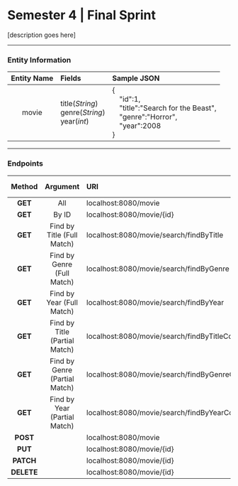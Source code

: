 <h1>
  Semester 4 | Final Sprint
</h1>

[description goes here]
____________________________________________________________________________________________________________________


### **Entity Information**

| Entity Name  | Fields                                                  | Sample JSON                                                                    |
| :----------: |:--------------------------------------------------------| :----------------------------------------------------------------------------- | 
|    movie     | title(*String*) <br/> genre(*String*) <br/> year(*int*) |{<br/>&emsp;"id":1,<br/>&emsp;"title":"Search for the Beast",<br/>&emsp;"genre":"Horror",<br/>&emsp;"year":2008<br/>}                                            |

<!--  
Unformatted Data:
-----------------

Entity Name:    movie	

Fields:         title(String)
                genre(String)
                year(int) 	

Sample JSON:    {
                    "id":1,
                    "title":"Search for the Beast",
                    "genre":"Horror",
                    "year":2008
                }
-->

____________________________________________________________________________________________________________________


### **Endpoints**

| Method                                  | Argument                      | URI                                               | Query Parameter    |
|:---------------------------------------:|:-----------------------------:|:--------------------------------------------------|:-------------------|
|                 **GET**                 | All                           | localhost:8080/movie                              |                    |
|                 **GET**                 | By ID                         | localhost:8080/movie/{id}                         |                    |
|                 **GET**                 | Find by Title (Full Match)    | localhost:8080/movie/search/findByTitle           | ?title=\<*String*> |
|                 **GET**                 | Find by Genre (Full Match)    | localhost:8080/movie/search/findByGenre           | ?genre=\<*String*> |
|                 **GET**                 | Find by Year (Full Match)     | localhost:8080/movie/search/findByYear            | ?year=\<*int*>     |
|                 **GET**                 | Find by Title (Partial Match) | localhost:8080/movie/search/findByTitleContaining | ?title=\<*String*> |
|                 **GET**                 | Find by Genre (Partial Match) | localhost:8080/movie/search/findByGenreContaining | ?genre=\<*String*> |
|                 **GET**                 | Find by Year (Partial Match)  | localhost:8080/movie/search/findByYearContaining  | ?year=\<*int*>     |
|                 **POST**                |                               | localhost:8080/movie                              |                    |
|                 **PUT**                 |                               | localhost:8080/movie/{id}                         |                    |
|                **PATCH**                |                               | localhost:8080/movie/{id}                         |                    |
|                **DELETE**               |                               | localhost:8080/movie/{id}                         |                    |

